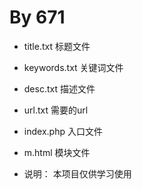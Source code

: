 By 671
=============

- title.txt 标题文件
- keywords.txt 关键词文件
- desc.txt 描述文件
- url.txt  需要的url
- index.php 入口文件
- m.html 模块文件

- 说明： 本项目仅供学习使用
